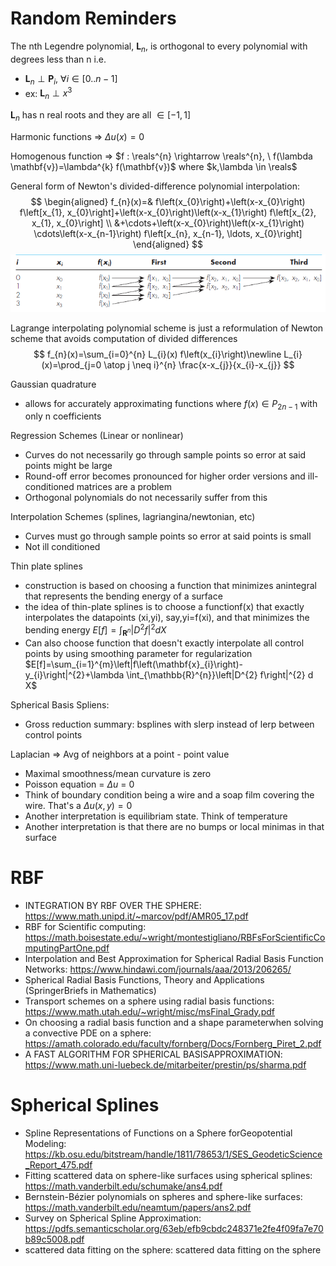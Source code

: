 # Random Reminders

The nth Legendre polynomial, $\boldsymbol{L}_{n}$,  is orthogonal to every polynomial with degrees less than n i.e.
- $\boldsymbol{L}_{n} \perp \boldsymbol{P}_{i}, \ \forall i\in [0..n-1]$
- ex: $\boldsymbol{L}_{n} \perp x^{3}$

$\boldsymbol{L}_{n}$ has n real roots and they are all $\in [-1,1]$

Harmonic functions => $\Delta u(x) = 0$

Homogenous function => $f : \reals^{n} \rightarrow \reals^{n}, \ f(\lambda \mathbf{v})=\lambda^{k} f(\mathbf{v})$ where $k,\lambda \in \reals$

General form of Newton's divided-difference polynomial interpolation:
$$
\begin{aligned} f_{n}(x)=& f\left(x_{0}\right)+\left(x-x_{0}\right) f\left[x_{1}, x_{0}\right]+\left(x-x_{0}\right)\left(x-x_{1}\right) f\left[x_{2}, x_{1}, x_{0}\right] \\ &+\cdots+\left(x-x_{0}\right)\left(x-x_{1}\right) \cdots\left(x-x_{n-1}\right) f\left[x_{n}, x_{n-1}, \ldots, x_{0}\right] \end{aligned}
$$
![](../assets/newton-interp-visualization.png)

Lagrange interpolating polynomial scheme is just a reformulation of Newton scheme that avoids computation of divided differences
$$
f_{n}(x)=\sum_{i=0}^{n} L_{i}(x) f\left(x_{i}\right)\newline
L_{i}(x)=\prod_{j=0 \atop j \neq i}^{n} \frac{x-x_{j}}{x_{i}-x_{j}}
$$

Gaussian quadrature
- allows for accurately approximating functions where $f(x) \in P_{2n-1}$ with only n coefficients

Regression Schemes (Linear or nonlinear)
- Curves do not necessarily go through sample points so error at said points might be large
- Round-off error becomes pronounced for higher order versions and ill-conditioned matrices are a problem
- Orthogonal polynomials do not necessarily suffer from this

Interpolation Schemes (splines, lagriangina/newtonian, etc)
- Curves must go through sample points so error at said points is small
- Not ill conditioned

Thin plate splines
- construction is based on choosing a function that minimizes anintegral that represents the bending energy of a surface
- the idea of thin-plate splines is to choose a functionf(x) that exactly interpolates the datapoints (xi,yi), say,yi=f(xi), and that minimizes the bending energy
$E[f]=\int_{\mathbf{R}^{n}}\left|D^{2} f\right|^{2} d X$
- Can also choose function that doesn't exactly interpolate all control points by using smoothing parameter for regularization
$E[f]=\sum_{i=1}^{m}\left|f\left(\mathbf{x}_{i}\right)-y_{i}\right|^{2}+\lambda \int_{\mathbb{R}^{n}}\left|D^{2} f\right|^{2} d X$

Spherical Basis Spliens:
- Gross reduction summary: bsplines with slerp instead of lerp between control points

Laplacian => Avg of neighbors at a point - point value
- Maximal smoothness/mean curvature is zero
- Poisson equation = $\Delta u$ = 0
- Think of boundary condition being a wire and a soap film covering the wire.
  That's a $\Delta u(x,y) = 0$
- Another interpretation is equilibriam state. Think of temperature
- Another interpretation is that there are no bumps or local minimas in that surface

# RBF
- INTEGRATION BY RBF OVER THE SPHERE: https://www.math.unipd.it/~marcov/pdf/AMR05_17.pdf
- RBF for Scientific computing: https://math.boisestate.edu/~wright/montestigliano/RBFsForScientificComputingPartOne.pdf
- Interpolation and Best Approximation for Spherical Radial Basis Function Networks: https://www.hindawi.com/journals/aaa/2013/206265/
- Spherical Radial Basis Functions, Theory and Applications (SpringerBriefs in Mathematics)
- Transport schemes on a sphere using radial basis functions: https://www.math.utah.edu/~wright/misc/msFinal_Grady.pdf
- On choosing a radial basis function and a shape parameterwhen solving a convective PDE on a sphere: https://amath.colorado.edu/faculty/fornberg/Docs/Fornberg_Piret_2.pdf
- A FAST ALGORITHM FOR SPHERICAL BASISAPPROXIMATION: https://www.math.uni-luebeck.de/mitarbeiter/prestin/ps/sharma.pdf

# Spherical Splines
- Spline Representations of Functions on a Sphere forGeopotential Modeling: https://kb.osu.edu/bitstream/handle/1811/78653/1/SES_GeodeticScience_Report_475.pdf
- Fitting scattered data on sphere-like surfaces using spherical splines: https://math.vanderbilt.edu/schumake/ans4.pdf
- Bernstein-Bézier polynomials on spheres and sphere-like surfaces: https://math.vanderbilt.edu/neamtum/papers/ans2.pdf
- Survey on Spherical Spline Approximation: https://pdfs.semanticscholar.org/63eb/efb9cbdc248371e2fe4f09fa7e70b89c5008.pdf
- scattered data fitting on the sphere: scattered data fitting on the sphere